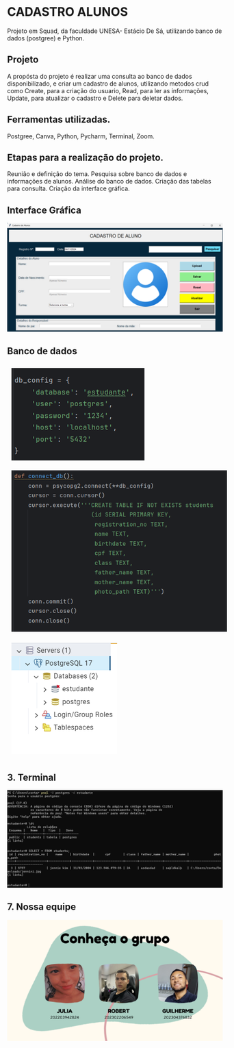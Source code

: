 # CADASTRO ALUNOS

Projeto em Squad, da faculdade UNESA- Estácio De Sá, utilizando banco de dados (postgree) e Python. 

<h2><strong> Projeto </strong></h2>
A propósta do projeto é realizar uma consulta ao banco de dados disponibilizado, e criar um cadastro de alunos, utilizando metodos crud como Create, para a criação do usuario, Read, para ler as informações, Update, para atualizar o cadastro e Delete para deletar dados.

<h2><strong> Ferramentas utilizadas. </strong></h2>
Postgree,
Canva,
Python,
Pycharm,
Terminal,
Zoom. 

<h2><strong> Etapas para a realização do projeto. </strong></h2>
Reunião e definição do tema. 
Pesquisa sobre banco de dados e informações de alunos. 
Análise do banco de dados. 
Criação das tabelas para consulta. 
Criação da interface gráfica. 


<h2><strong> Interface Gráfica </strong></h2>

<img src="/imagens_readme/TKINTER.png" alt="interface">


<h2><strong> Banco de dados </strong></h2>

  <img src="/imagens_readme/CONEXAO.png" alt="conexao-banco" style="display: inline-block; margin: 10px;">
  <img src="/imagens_readme/FUNCAO-TABELA.png" alt="tabela-db" style="display: inline-block; margin: 10px;">
  <img src="/imagens_readme/postgree.png" alt="postgree" style="display: inline-block; margin: 10px;">

<h2><strong>3. Terminal </strong></h2>

<img src="/imagens_readme/banco-funcionando.png" alt="terminal"> 

<h2><strong>7. Nossa equipe </strong></h2>

<img src="/imagens_readme/grupo.png" alt="foto_grupo"> 

<div align="center"> 

  </div> 

